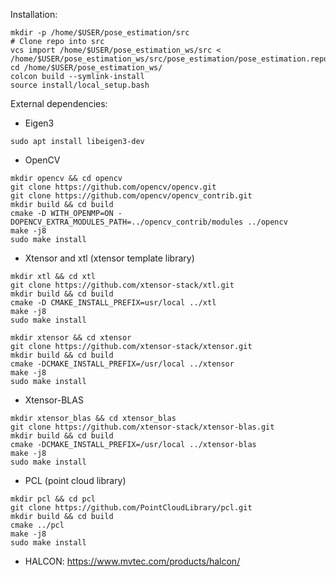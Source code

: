 Installation:
~~~~
mkdir -p /home/$USER/pose_estimation/src
# Clone repo into src
vcs import /home/$USER/pose_estimation_ws/src < /home/$USER/pose_estimation_ws/src/pose_estimation/pose_estimation.repos
cd /home/$USER/pose_estimation_ws/
colcon build --symlink-install
source install/local_setup.bash
~~~~


External dependencies:
  - Eigen3
  ~~~~
  sudo apt install libeigen3-dev
  ~~~~
  - OpenCV
  ~~~~
  mkdir opencv && cd opencv
  git clone https://github.com/opencv/opencv.git
  git clone https://github.com/opencv/opencv_contrib.git
  mkdir build && cd build
  cmake -D WITH_OPENMP=ON -DOPENCV_EXTRA_MODULES_PATH=../opencv_contrib/modules ../opencv
  make -j8
  sudo make install
  ~~~~
  - Xtensor and xtl (xtensor template library)
  ~~~~
  mkdir xtl && cd xtl
  git clone https://github.com/xtensor-stack/xtl.git
  mkdir build && cd build
  cmake -D CMAKE_INSTALL_PREFIX=usr/local ../xtl
  make -j8
  sudo make install
  ~~~~
  ~~~~
  mkdir xtensor && cd xtensor
  git clone https://github.com/xtensor-stack/xtensor.git
  mkdir build && cd build
  cmake -DCMAKE_INSTALL_PREFIX=/usr/local ../xtensor
  make -j8
  sudo make install
  ~~~~
  - Xtensor-BLAS
  ~~~~
  mkdir xtensor_blas && cd xtensor_blas
  git clone https://github.com/xtensor-stack/xtensor-blas.git
  mkdir build && cd build
  cmake -DCMAKE_INSTALL_PREFIX=/usr/local ../xtensor-blas
  make -j8
  sudo make install
  ~~~~
  - PCL (point cloud library)
  ~~~~
  mkdir pcl && cd pcl
  git clone https://github.com/PointCloudLibrary/pcl.git
  mkdir build && cd build
  cmake ../pcl
  make -j8
  sudo make install
  ~~~~
  - HALCON: https://www.mvtec.com/products/halcon/
